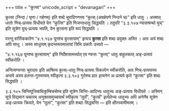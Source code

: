 +++
title = "कुत्सा"
unicode_script = "devanagari"
+++

कुत्सा (निन्दा / घृणा / गर्हणम्) इति शब्दे चुरादिगणस्य “कुत्स् (अवक्षेपणे निन्दने च)” इति धातुः । अस्मात् धातोः णिच्-प्रत्ययः विधीयते येन “कुत्सि” इति णिजन्तधातुः सिद्ध्यति । तदुपरि "३.३.१०७ ण्यासश्रन्थो युच्" इति सूत्रेण युच्-प्रत्ययः भवति, येन कुत्सना इति रूपं सिद्ध्यति ।

परन्तु वार्त्तिककारेण "४.१.१६७ यूनश्च कुत्सायाम्" इत्यत्र **कुत्सा** इति शब्दः प्रयुक्तः अस्ति । अतः अयं शब्दः अपि साधु । अस्य साधुत्वम् कृदन्तरूपमालायां  त्रिभिः प्रकारैः उच्यते —

"४.१.१६७ यूनश्च कुत्सायाम्" इति निर्देशसामर्थ्यात् एव ण्यन्तः “कुत्स्” धातुः बाहुलकात् अङ्-प्रत्ययं स्वीकरोति ।

अनित्यण्यन्ताः चुरादयः इति आश्रित्य कुत्स्-धातुः णिच्-प्रत्ययः विकल्पेन स्वीकरोति, अतः णिच्-प्रत्ययस्य अभावे अस्य हलन्त-गुरुमत्त्वम् स्वीकृत्य  ३.३.१०३ गुरोश्च हलः इत्यनेन अ-प्रत्यये कृते “कुत्सा” इति शब्दः सिद्ध्यति ।

३.३.१०५ चिन्तिपूजिकथिकुम्बिचर्चश्च इति सूत्रेण चिन्ति-आदिभ्यः धातुभ्यः अङ्-प्रत्ययः विधीयते । अस्मिन् सूत्रे विद्यमानं चकारम् अनुक्तसमुच्चयार्थं स्वीकृत्य “तुलँ”, “कुत्सँ” इत्येतेभ्यः धातुभ्यः अपि अनेनैव सूत्रेण अङ्-प्रत्ययः क्रियते, येन “तुला”, “कुत्सा” इति शब्दाः सिद्ध्यन्ति — इति क्षीरस्वामीमतम् । 
